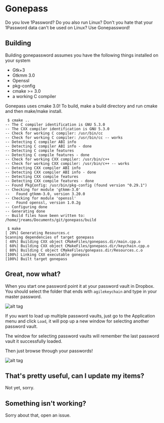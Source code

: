 # Gonepass
Do you love 1Password? Do you also run Linux? Don't you hate that your 1Password data can't be used on Linux? Use Gonepassword!

## Building
Building gonepassword assumes you have the following things installed on your system
* Gtk+3
* Gtkmm 3.0
* Openssl
* pkg-config
* cmake >= 3.0
* a working C compiler

Gonepass uses cmake 3.0! To build, make a build directory and run cmake and then make/make install.

```
 $ cmake ..
-- The C compiler identification is GNU 5.3.0
-- The CXX compiler identification is GNU 5.3.0
-- Check for working C compiler: /usr/bin/cc
-- Check for working C compiler: /usr/bin/cc -- works
-- Detecting C compiler ABI info
-- Detecting C compiler ABI info - done
-- Detecting C compile features
-- Detecting C compile features - done
-- Check for working CXX compiler: /usr/bin/c++
-- Check for working CXX compiler: /usr/bin/c++ -- works
-- Detecting CXX compiler ABI info
-- Detecting CXX compiler ABI info - done
-- Detecting CXX compile features
-- Detecting CXX compile features - done
-- Found PkgConfig: /usr/bin/pkg-config (found version "0.29.1")
-- Checking for module 'gtkmm-3.0'
--   Found gtkmm-3.0, version 3.20.0
-- Checking for module 'openssl'
--   Found openssl, version 1.0.2g
-- Configuring done
-- Generating done
-- Build files have been written to: /home/jreams/Documents/git/gonepass/build

 $ make
[ 20%] Generating Resources.c
Scanning dependencies of target gonepass
[ 40%] Building CXX object CMakeFiles/gonepass.dir/main.cpp.o
[ 60%] Building CXX object CMakeFiles/gonepass.dir/keychain.cpp.o
[ 80%] Building C object CMakeFiles/gonepass.dir/Resources.c.o
[100%] Linking CXX executable gonepass
[100%] Built target gonepass
```

## Great, now what?
When you start one password point it at your password vault in Dropbox. You should select the folder that ends with `agilekeychain` and type in your master password.

![alt tag](https://raw.github.com/jbreams/gonepass/gh-pages/images/gonepass_unlock.png)

If you want to load up multiple password vaults, just go to the Application menu and click `Load`, it will pop up a new window for selecting another password vault.

The window for selecting password vaults will remember the last password vault it successfully loaded.

Then just browse through your passwords!

![alt tag](https://raw.github.com/jbreams/gonepass/gh-pages/images/gonepass_main.png)

## That's pretty useful, can I update my items?
Not yet, sorry.

## Something isn't working?
Sorry about that, open an issue.

